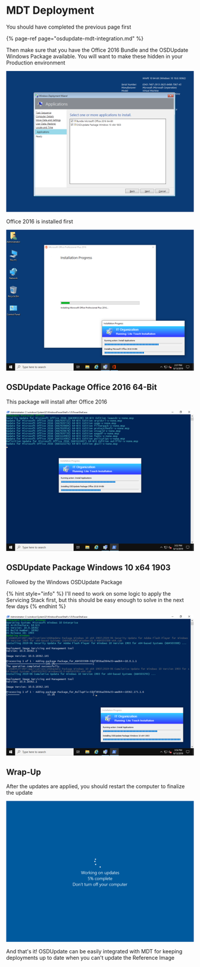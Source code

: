 # MDT Deployment

You should have completed the previous page first

{% page-ref page="osdupdate-mdt-integration.md" %}

Then make sure that you have the Office 2016 Bundle and the OSDUpdate Windows Package available.  You will want to make these hidden in your Production environment

![](../../../.gitbook/assets/image%20%2886%29.png)

Office 2016 is installed first

![](../../../.gitbook/assets/image%20%28201%29.png)

## OSDUpdate Package Office 2016 64-Bit

This package will install after Office 2016

![](../../../.gitbook/assets/image%20%28245%29.png)

## OSDUpdate Package Windows 10 x64 1903

Followed by the Windows OSDUpdate Package

{% hint style="info" %}
I'll need to work on some logic to apply the Servicing Stack first, but this should be easy enough to solve in the next few days
{% endhint %}

![](../../../.gitbook/assets/image%20%28242%29.png)

## Wrap-Up

After the updates are applied, you should restart the computer to finalize the update

![](../../../.gitbook/assets/image%20%28316%29.png)

And that's it!  OSDUpdate can be easily integrated with MDT for keeping deployments up to date when you can't update the Reference Image


















